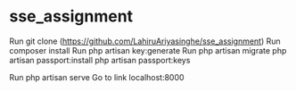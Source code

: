 # sse_assignment

Run git clone (https://github.com/LahiruAriyasinghe/sse_assignment)
Run composer install
Run php artisan key:generate
Run php artisan migrate
php artisan passport:install
php artisan passport:keys

Run php artisan serve
Go to link localhost:8000

